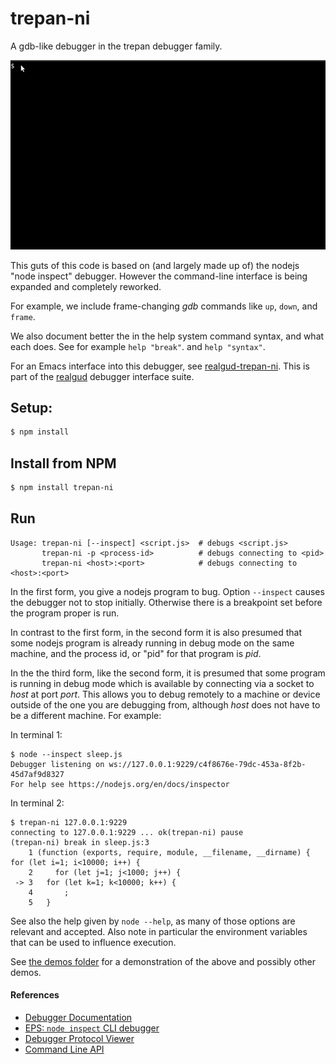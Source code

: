 # trepan-ni

A gdb-like debugger in the trepan debugger family.

![trepan-ni example](demo/help-session.gif)

This guts of this code is based on (and largely made up of) the nodejs
"node inspect" debugger. However the command-line interface is being
expanded and completely reworked.

For example, we include frame-changing _gdb_ commands like `up`,
`down`, and `frame`.

We also document better the in the help system command syntax, and
what each does. See for example `help "break"`. and `help "syntax"`.

For an Emacs interface into this debugger, see
[realgud-trepan-ni](https://github.com/realgud/realgud-trepan-ni).
This is part of the [realgud](https://github.com/realgud/realgud)
debugger interface suite.

## Setup:
```bash
$ npm install
```

## Install from NPM
```bash
$ npm install trepan-ni
```

## Run

```
Usage: trepan-ni [--inspect] <script.js>  # debugs <script.js>
       trepan-ni -p <process-id>          # debugs connecting to <pid>
       trepan-ni <host>:<port>            # debugs connecting to <host>:<port>
```

In the first form, you give a nodejs program to bug.  Option
`--inspect` causes the debugger not to stop initially. Otherwise there
is a breakpoint set before the program proper is run.

In contrast to the first form, in the second form it is also presumed
that some nodejs program is already running in debug mode on the same
machine, and the process id, or "pid" for that program is _pid_.

In the the third form, like the second form, it is presumed that some
program is running in debug mode which is available by connecting via
a socket to _host_ at port _port_. This allows you to debug remotely
to a machine or device outside of the one you are debugging from,
although _host_ does not have to be a different machine. For example:

In terminal 1:
```console
$ node --inspect sleep.js
Debugger listening on ws://127.0.0.1:9229/c4f8676e-79dc-453a-8f2b-45d7af9d8327
For help see https://nodejs.org/en/docs/inspector
```

In terminal 2:
```console
$ trepan-ni 127.0.0.1:9229
connecting to 127.0.0.1:9229 ... ok(trepan-ni) pause
(trepan-ni) break in sleep.js:3
    1 (function (exports, require, module, __filename, __dirname) { for (let i=1; i<10000; i++) {
    2     for (let j=1; j<1000; j++) {
 -> 3 	for (let k=1; k<10000; k++) {
    4 	    ;
    5 	}
```

See also the help given by `node --help`, as many of those options are
relevant and accepted.  Also note in particular the environment
variables that can be used to influence execution.

See [the demos folder](https://github.com/rocky/trepan-ni/tree/master/demo) for a demonstration of the above and possibly other demos.


#### References

* [Debugger Documentation](https://nodejs.org/api/debugger.html)
* [EPS: `node inspect` CLI debugger](https://github.com/nodejs/node-eps/pull/42)
* [Debugger Protocol Viewer](https://chromedevtools.github.io/debugger-protocol-viewer/)
* [Command Line API](https://developers.google.com/web/tools/chrome-devtools/debug/command-line/command-line-reference?hl=en)
